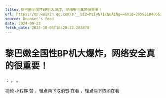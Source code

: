 ```yaml
---
title: 黎巴嫩全国性BP机大爆炸，网络安全真的很重要！
url: https://mp.weixin.qq.com/s?__biz=MzIyNTIxNDA1Ng==&mid=2659210486&idx=1&sn=2bf2e8bd266dbce89b47de2a03f549b5
source: Doonsec's feed
date: 2024-09-23
fetch_date: 2025-10-06T18:20:32.283878
---
```


# 黎巴嫩全国性BP机大爆炸，网络安全真的很重要！

：
，
。

视频
小程序
赞
，轻点两下取消赞
在看
，轻点两下取消在看